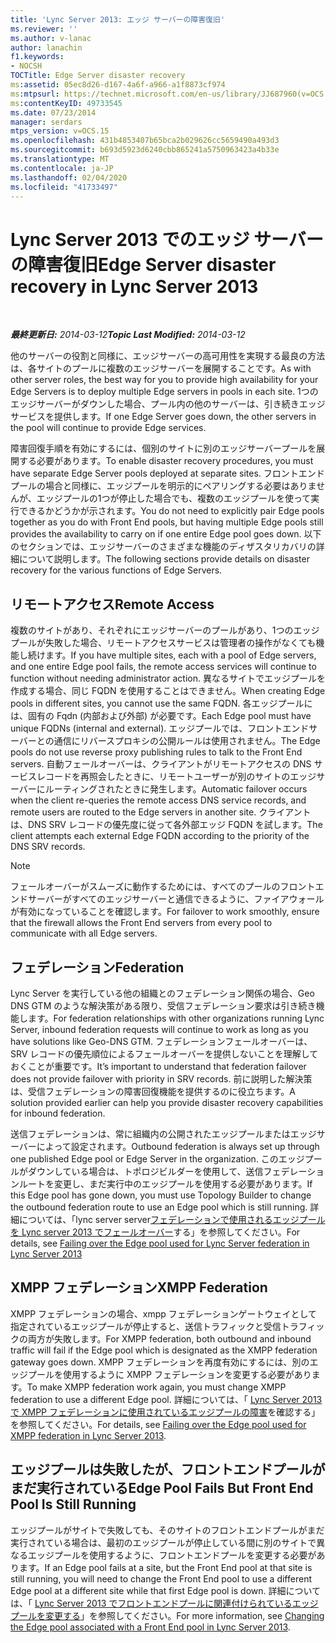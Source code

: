 ```yaml
---
title: 'Lync Server 2013: エッジ サーバーの障害復旧'
ms.reviewer: ''
ms.author: v-lanac
author: lanachin
f1.keywords:
- NOCSH
TOCTitle: Edge Server disaster recovery
ms:assetid: 05ec8d26-d167-4a6f-a966-a1f8873cf974
ms:mtpsurl: https://technet.microsoft.com/en-us/library/JJ687960(v=OCS.15)
ms:contentKeyID: 49733545
ms.date: 07/23/2014
manager: serdars
mtps_version: v=OCS.15
ms.openlocfilehash: 431b4853407b65bca2b029626cc5659490a493d3
ms.sourcegitcommit: b693d5923d6240cbb865241a5750963423a4b33e
ms.translationtype: MT
ms.contentlocale: ja-JP
ms.lasthandoff: 02/04/2020
ms.locfileid: "41733497"
---
```

<div data-xmlns="http://www.w3.org/1999/xhtml">

<div class="topic" data-xmlns="http://www.w3.org/1999/xhtml" data-msxsl="urn:schemas-microsoft-com:xslt" data-cs="http://msdn.microsoft.com/en-us/">

<div data-asp="http://msdn2.microsoft.com/asp">

# <a name="edge-server-disaster-recovery-in-lync-server-2013"></a><span data-ttu-id="764e1-102">Lync Server 2013 でのエッジ サーバーの障害復旧</span><span class="sxs-lookup"><span data-stu-id="764e1-102">Edge Server disaster recovery in Lync Server 2013</span></span>

</div>

<div id="mainSection">

<div id="mainBody">

<span> </span>

<span data-ttu-id="764e1-103">_**最終更新日:** 2014-03-12_</span><span class="sxs-lookup"><span data-stu-id="764e1-103">_**Topic Last Modified:** 2014-03-12_</span></span>

<span data-ttu-id="764e1-104">他のサーバーの役割と同様に、エッジサーバーの高可用性を実現する最良の方法は、各サイトのプールに複数のエッジサーバーを展開することです。</span><span class="sxs-lookup"><span data-stu-id="764e1-104">As with other server roles, the best way for you to provide high availability for your Edge Servers is to deploy multiple Edge servers in pools in each site.</span></span> <span data-ttu-id="764e1-105">1つのエッジサーバーがダウンした場合、プール内の他のサーバーは、引き続きエッジサービスを提供します。</span><span class="sxs-lookup"><span data-stu-id="764e1-105">If one Edge Server goes down, the other servers in the pool will continue to provide Edge services.</span></span>

<span data-ttu-id="764e1-106">障害回復手順を有効にするには、個別のサイトに別のエッジサーバープールを展開する必要があります。</span><span class="sxs-lookup"><span data-stu-id="764e1-106">To enable disaster recovery procedures, you must have separate Edge Server pools deployed at separate sites.</span></span> <span data-ttu-id="764e1-107">フロントエンドプールの場合と同様に、エッジプールを明示的にペアリングする必要はありませんが、エッジプールの1つが停止した場合でも、複数のエッジプールを使って実行できるかどうかが示されます。</span><span class="sxs-lookup"><span data-stu-id="764e1-107">You do not need to explicitly pair Edge pools together as you do with Front End pools, but having multiple Edge pools still provides the availability to carry on if one entire Edge pool goes down.</span></span> <span data-ttu-id="764e1-108">以下のセクションでは、エッジサーバーのさまざまな機能のディザスタリカバリの詳細について説明します。</span><span class="sxs-lookup"><span data-stu-id="764e1-108">The following sections provide details on disaster recovery for the various functions of Edge Servers.</span></span>

<div>

## <a name="remote-access"></a><span data-ttu-id="764e1-109">リモートアクセス</span><span class="sxs-lookup"><span data-stu-id="764e1-109">Remote Access</span></span>

<span data-ttu-id="764e1-110">複数のサイトがあり、それぞれにエッジサーバーのプールがあり、1つのエッジプールが失敗した場合、リモートアクセスサービスは管理者の操作がなくても機能し続けます。</span><span class="sxs-lookup"><span data-stu-id="764e1-110">If you have multiple sites, each with a pool of Edge servers, and one entire Edge pool fails, the remote access services will continue to function without needing administrator action.</span></span> <span data-ttu-id="764e1-111">異なるサイトでエッジプールを作成する場合、同じ FQDN を使用することはできません。</span><span class="sxs-lookup"><span data-stu-id="764e1-111">When creating Edge pools in different sites, you cannot use the same FQDN.</span></span> <span data-ttu-id="764e1-112">各エッジプールには、固有の Fqdn (内部および外部) が必要です。</span><span class="sxs-lookup"><span data-stu-id="764e1-112">Each Edge pool must have unique FQDNs (internal and external).</span></span> <span data-ttu-id="764e1-113">エッジプールでは、フロントエンドサーバーとの通信にリバースプロキシの公開ルールは使用されません。</span><span class="sxs-lookup"><span data-stu-id="764e1-113">The Edge pools do not use reverse proxy publishing rules to talk to the Front End servers.</span></span> <span data-ttu-id="764e1-114">自動フェールオーバーは、クライアントがリモートアクセスの DNS サービスレコードを再照会したときに、リモートユーザーが別のサイトのエッジサーバーにルーティングされたときに発生します。</span><span class="sxs-lookup"><span data-stu-id="764e1-114">Automatic failover occurs when the client re-queries the remote access DNS service records, and remote users are routed to the Edge servers in another site.</span></span> <span data-ttu-id="764e1-115">クライアントは、DNS SRV レコードの優先度に従って各外部エッジ FQDN を試します。</span><span class="sxs-lookup"><span data-stu-id="764e1-115">The client attempts each external Edge FQDN according to the priority of the DNS SRV records.</span></span>

<div>


> [!NOTE]  
> <span data-ttu-id="764e1-116">フェールオーバーがスムーズに動作するためには、すべてのプールのフロントエンドサーバーがすべてのエッジサーバーと通信できるように、ファイアウォールが有効になっていることを確認します。</span><span class="sxs-lookup"><span data-stu-id="764e1-116">For failover to work smoothly, ensure that the firewall allows the Front End servers from every pool to communicate with all Edge servers.</span></span>



</div>

</div>

<div>

## <a name="federation"></a><span data-ttu-id="764e1-117">フェデレーション</span><span class="sxs-lookup"><span data-stu-id="764e1-117">Federation</span></span>

<span data-ttu-id="764e1-118">Lync Server を実行している他の組織とのフェデレーション関係の場合、Geo DNS GTM のような解決策がある限り、受信フェデレーション要求は引き続き機能します。</span><span class="sxs-lookup"><span data-stu-id="764e1-118">For federation relationships with other organizations running Lync Server, inbound federation requests will continue to work as long as you have solutions like Geo-DNS GTM.</span></span> <span data-ttu-id="764e1-119">フェデレーションフェールオーバーは、SRV レコードの優先順位によるフェールオーバーを提供しないことを理解しておくことが重要です。</span><span class="sxs-lookup"><span data-stu-id="764e1-119">It’s important to understand that federation failover does not provide failover with priority in SRV records.</span></span> <span data-ttu-id="764e1-120">前に説明した解決策は、受信フェデレーションの障害回復機能を提供するのに役立ちます。</span><span class="sxs-lookup"><span data-stu-id="764e1-120">A solution provided earlier can help you provide disaster recovery capabilities for inbound federation.</span></span>

<span data-ttu-id="764e1-121">送信フェデレーションは、常に組織内の公開されたエッジプールまたはエッジサーバーによって設定されます。</span><span class="sxs-lookup"><span data-stu-id="764e1-121">Outbound federation is always set up through one published Edge pool or Edge Server in the organization.</span></span> <span data-ttu-id="764e1-122">このエッジプールがダウンしている場合は、トポロジビルダーを使用して、送信フェデレーションルートを変更し、まだ実行中のエッジプールを使用する必要があります。</span><span class="sxs-lookup"><span data-stu-id="764e1-122">If this Edge pool has gone down, you must use Topology Builder to change the outbound federation route to use an Edge pool which is still running.</span></span> <span data-ttu-id="764e1-123">詳細については、「lync server server[フェデレーションで使用されるエッジプールを Lync server 2013 でフェールオーバー](lync-server-2013-failing-over-the-edge-pool-used-for-lync-server-federation.md)する」を参照してください。</span><span class="sxs-lookup"><span data-stu-id="764e1-123">For details, see [Failing over the Edge pool used for Lync Server federation in Lync Server 2013](lync-server-2013-failing-over-the-edge-pool-used-for-lync-server-federation.md)</span></span>

</div>

<div>

## <a name="xmpp-federation"></a><span data-ttu-id="764e1-124">XMPP フェデレーション</span><span class="sxs-lookup"><span data-stu-id="764e1-124">XMPP Federation</span></span>

<span data-ttu-id="764e1-125">XMPP フェデレーションの場合、xmpp フェデレーションゲートウェイとして指定されているエッジプールが停止すると、送信トラフィックと受信トラフィックの両方が失敗します。</span><span class="sxs-lookup"><span data-stu-id="764e1-125">For XMPP federation, both outbound and inbound traffic will fail if the Edge pool which is designated as the XMPP federation gateway goes down.</span></span> <span data-ttu-id="764e1-126">XMPP フェデレーションを再度有効にするには、別のエッジプールを使用するように XMPP フェデレーションを変更する必要があります。</span><span class="sxs-lookup"><span data-stu-id="764e1-126">To make XMPP federation work again, you must change XMPP federation to use a different Edge pool.</span></span> <span data-ttu-id="764e1-127">詳細については、「 [Lync Server 2013 で XMPP フェデレーションに使用されているエッジプールの障害](lync-server-2013-failing-over-the-edge-pool-used-for-xmpp-federation.md)を確認する」を参照してください。</span><span class="sxs-lookup"><span data-stu-id="764e1-127">For details, see [Failing over the Edge pool used for XMPP federation in Lync Server 2013](lync-server-2013-failing-over-the-edge-pool-used-for-xmpp-federation.md).</span></span>

</div>

<div>

## <a name="edge-pool-fails-but-front-end-pool-is-still-running"></a><span data-ttu-id="764e1-128">エッジプールは失敗したが、フロントエンドプールがまだ実行されている</span><span class="sxs-lookup"><span data-stu-id="764e1-128">Edge Pool Fails But Front End Pool Is Still Running</span></span>

<span data-ttu-id="764e1-129">エッジプールがサイトで失敗しても、そのサイトのフロントエンドプールがまだ実行されている場合は、最初のエッジプールが停止している間に別のサイトで異なるエッジプールを使用するように、フロントエンドプールを変更する必要があります。</span><span class="sxs-lookup"><span data-stu-id="764e1-129">If an Edge pool fails at a site, but the Front End pool at that site is still running, you will need to change the Front End pool to use a different Edge pool at a different site while that first Edge pool is down.</span></span> <span data-ttu-id="764e1-130">詳細については、「 [Lync Server 2013 でフロントエンドプールに関連付けられているエッジプールを変更する](lync-server-2013-changing-the-edge-pool-associated-with-a-front-end-pool.md)」を参照してください。</span><span class="sxs-lookup"><span data-stu-id="764e1-130">For more information, see [Changing the Edge pool associated with a Front End pool in Lync Server 2013](lync-server-2013-changing-the-edge-pool-associated-with-a-front-end-pool.md).</span></span>

</div>

</div>

<span> </span>

</div>

</div>

</div>

